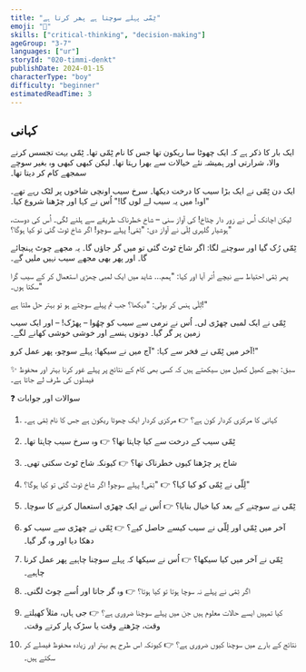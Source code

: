 ```yaml
---
title: "ٹِمّی پہلے سوچتا ہے پھر کرتا ہے"
emoji: "🧠"
skills: ["critical-thinking", "decision-making"]
ageGroup: "3-7"
languages: ["ur"]
storyId: "020-timmi-denkt"
publishDate: 2024-01-15
characterType: "boy"
difficulty: "beginner"
estimatedReadTime: 3
---
```


## کہانی


ایک بار کا ذکر ہے کہ ایک چھوٹا سا ریکون تھا جس کا نام ٹِمّی تھا۔
ٹِمّی بہت تجسس کرنے والا، شرارتی اور ہمیشہ نئے خیالات سے بھرا رہتا تھا۔ لیکن کبھی کبھی وہ بغیر سوچے سمجھے کام کر دیتا تھا۔

ایک دن ٹِمّی نے ایک بڑا سیب کا درخت دیکھا۔ سرخ سیب اونچی شاخوں پر لٹک رہے تھے۔
"اوہ! میں یہ سیب لے لوں گا!" اُس نے کہا اور چڑھنا شروع کیا۔

لیکن اچانک اُس نے زور دار چٹاخ! کی آواز سنی – شاخ خطرناک طریقے سے ہلنے لگی۔
اُس کی دوست، ہوشیار گلہری لِلّی نے آواز دی:
"ٹِمّی! پہلے سوچو! اگر شاخ ٹوٹ گئی تو کیا ہوگا؟"

ٹِمّی رُک گیا اور سوچنے لگا:
اگر شاخ ٹوٹ گئی تو میں گر جاؤں گا۔ یہ مجھے چوٹ پہنچائے گا۔ اور پھر بھی مجھے سیب نہیں ملیں گے۔

پھر ٹِمّی احتیاط سے نیچے اُتر آیا اور کہا:
"ہمم… شاید میں ایک لمبی چھڑی استعمال کر کے سیب گرا سکتا ہوں۔"

لِلّی ہنس کر بولی: "دیکھا؟ جب تم پہلے سوچتے ہو تو بہتر حل ملتا ہے!"

ٹِمّی نے ایک لمبی چھڑی لی۔ اُس نے نرمی سے سیب کو چھُوا – پھڑک! – اور ایک سیب زمین پر گر گیا۔
دونوں ہنسے اور خوشی خوشی کھانے لگے۔

آخر میں ٹِمّی نے فخر سے کہا:
"آج میں نے سیکھا: پہلے سوچو، پھر عمل کرو!"

✨ سبق: بچے کھیل کھیل میں سیکھتے ہیں کہ کسی بھی کام کے نتائج پر پہلے غور کرنا بہتر اور محفوظ فیصلوں کی طرف لے جاتا ہے۔

❓ سوالات اور جوابات

1. کہانی کا مرکزی کردار کون ہے؟
👉 مرکزی کردار ایک چھوٹا ریکون ہے جس کا نام ٹِمّی ہے۔

2. ٹِمّی سیب کے درخت سے کیا چاہتا تھا؟
👉 وہ سرخ سیب چاہتا تھا۔

3. شاخ پر چڑھنا کیوں خطرناک تھا؟
👉 کیونکہ شاخ ٹوٹ سکتی تھی۔

4. لِلّی نے ٹِمّی کو کیا کہا؟
👉 "ٹِمّی! پہلے سوچو! اگر شاخ ٹوٹ گئی تو کیا ہوگا؟"

5. ٹِمّی نے سوچنے کے بعد کیا خیال بنایا؟
👉 اُس نے ایک چھڑی استعمال کرنے کا سوچا۔

6. آخر میں ٹِمّی اور لِلّی نے سیب کیسے حاصل کیے؟
👉 ٹِمّی نے چھڑی سے سیب کو دھکا دیا اور وہ گر گیا۔

7. ٹِمّی نے آخر میں کیا سیکھا؟
👉 اُس نے سیکھا کہ پہلے سوچنا چاہیے پھر عمل کرنا چاہیے۔

8. اگر ٹِمّی نے پہلے نہ سوچا ہوتا تو کیا ہوتا؟
👉 وہ گر جاتا اور اُسے چوٹ لگتی۔

9. کیا تمہیں ایسے حالات معلوم ہیں جن میں پہلے سوچنا ضروری ہے؟
👉 جی ہاں، مثلاً کھیلتے وقت، چڑھتے وقت یا سڑک پار کرتے وقت۔

10. نتائج کے بارے میں سوچنا کیوں ضروری ہے؟
👉 کیونکہ اس طرح ہم بہتر اور زیادہ محفوظ فیصلے کر سکتے ہیں۔